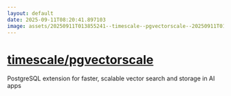 ```yaml
---
layout: default
date: 2025-09-11T08:20:41.897103
image: assets/20250911T013855241--timescale--pgvectorscale--20250911T014016227--cropped.png
---
```


# [timescale/pgvectorscale](https://github.com/timescale/pgvectorscale)

PostgreSQL extension for faster, scalable vector search and storage in AI apps
